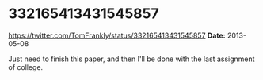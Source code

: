 # 332165413431545857
https://twitter.com/TomFrankly/status/332165413431545857
**Date:** 2013-05-08

Just need to finish this paper, and then I'll be done with the last assignment of college.

